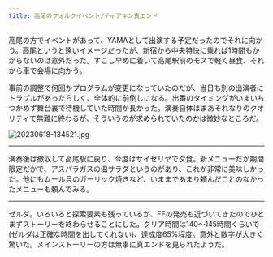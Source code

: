 ```yaml
---
title: 高尾のフォルクイベント/ティアキン真エンド
---
```


高尾の方でイベントがあって、YAMAとして出演する予定だったのでそれに向かう。高尾というと遠いイメージだったが、新宿から中央特快に乗れば1時間もかからないのは意外だった。すこし早めに着いて高尾駅前のモスで軽く昼食、それから車で会場に向かう。

事前の調整で何回かプログラムが変更になっていたのだが、当日も別の出演者にトラブルがあったらしく、全体的に前倒しになる。出番のタイミングがいまいちつかめず舞台裏で待機していた時間が長かった。演奏自体はまあそれなりのクオリティで無難に終わるが、そういうのが求められていたのかは微妙なところだ。

![20230618-134521.jpg](https://ceshmina-photos.s3.ap-northeast-1.amazonaws.com/medium/202306/20230618-134521.jpg)

---

演奏後は撤収して高尾駅に戻り、今度はサイゼリヤで夕食。新メニューだか期間限定だかで、アスパラガスの温サラダというのがあり、これが非常に美味しかった。他にもムール貝のガーリック焼きなど、いままであまり頼んだことのなかったメニューも頼んでみる。

---

ゼルダ。いろいろと探索要素も残っているが、FFの発売も近づいてきたのでひとまずストーリーを終わらせることにした。クリア時間は140〜145時間くらいで (ゼルダは正確な時間を出してくれない)、達成度65%程度。意外と数字が大きく驚いた。メインストーリーの方は無事に真エンドを見られたようだ。
